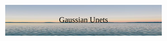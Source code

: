 ![Gaussian Unet](https://github.com/eshaanmandal/Gaussian-Unets/blob/master/images/Gaussian_Unets.png)


